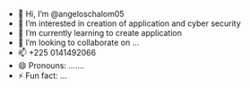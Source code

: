 - 👋 Hi, I’m @angeloschalom05
- 👀 I’m interested in creation of application and cyber security
- 🌱 I’m currently learning to create application
- 💞️ I’m looking to collaborate on ...
- 📫 +225 0141492066
- 😄 Pronouns: .......
- ⚡ Fun fact: ...

<!---
angeloschalom05/angeloschalom05 is a ✨ special ✨ repository because its `README.md` (this file) appears on your GitHub profile.
You can click the Preview link to take a look at your changes.
--->
